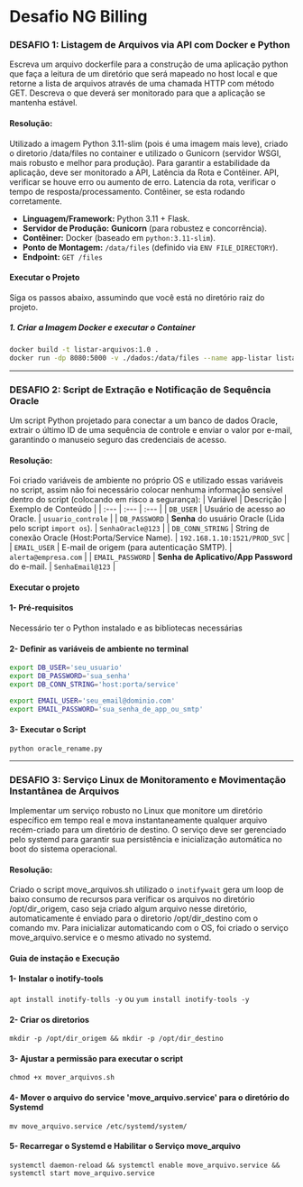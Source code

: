 # Desafio NG Billing
### DESAFIO 1: Listagem de Arquivos via API com Docker e Python

Escreva um arquivo dockerfile para a construção de uma aplicação python que faça a leitura de um diretório que será mapeado no host local e que retorne a lista de arquivos através de uma chamada HTTP com método GET.
Descreva o que deverá ser monitorado para que a aplicação se mantenha estável.

#### Resolução:
Utilizado a imagem Python 3.11-slim (pois é uma imagem mais leve), criado o diretorio /data/files no container e utilizado o Gunicorn (servidor WSGI, mais robusto e melhor para produção).
Para garantir a estabilidade da aplicação, deve ser monitorado a API, Latência da Rota e Contêiner.
API, verificar se houve erro ou aumento de erro. Latencia da rota, verificar o tempo de resposta/processamento. Contêiner, se esta rodando corretamente.

- **Linguagem/Framework:** Python 3.11 + Flask.
- **Servidor de Produção:** **Gunicorn** (para robustez e concorrência).
- **Contêiner:** Docker (baseado em `python:3.11-slim`).
- **Ponto de Montagem:** `/data/files` (definido via `ENV FILE_DIRECTORY`).
- **Endpoint:** `GET /files`

#### Executar o Projeto
Siga os passos abaixo, assumindo que você está no diretório raiz do projeto.

##### 1. Criar a Imagem Docker e executar o Container
```bash
docker build -t listar-arquivos:1.0 .
docker run -dp 8080:5000 -v ./dados:/data/files --name app-listar listar-arquivos:1.0
```

---
### DESAFIO 2: Script de Extração e Notificação de Sequência Oracle

Um script Python projetado para conectar a um banco de dados Oracle, extrair o último ID de uma sequência de controle e enviar o valor por e-mail, garantindo o manuseio seguro das credenciais de acesso.

#### Resolução:

Foi criado variáveis de ambiente no próprio OS e utilizado essas variáveis no script, assim não foi necessário colocar nenhuma informação sensível dentro do script (colocando em risco a segurança):
| Variável | Descrição | Exemplo de Conteúdo |
| :--- | :--- | :--- |
| `DB_USER` | Usuário de acesso ao Oracle. | `usuario_controle` |
| `DB_PASSWORD` | **Senha** do usuário Oracle (Lida pelo script `import os`). | `SenhaOracle@123` |
| `DB_CONN_STRING` | String de conexão Oracle (Host:Porta/Service Name). | `192.168.1.10:1521/PROD_SVC` |
| `EMAIL_USER` | E-mail de origem (para autenticação SMTP). | `alerta@empresa.com` |
| `EMAIL_PASSWORD` | **Senha de Aplicativo/App Password** do e-mail. | `SenhaEmail@123` |

#### Executar o projeto
#### 1- Pré-requisitos
Necessário ter o Python instalado e as bibliotecas necessárias

#### 2- Definir as variáveis de ambiente no terminal
```sh
export DB_USER='seu_usuario'
export DB_PASSWORD='sua_senha'
export DB_CONN_STRING='host:porta/service'

export EMAIL_USER='seu_email@dominio.com'
export EMAIL_PASSWORD='sua_senha_de_app_ou_smtp'
```
#### 3- Executar o Script
`python oracle_rename.py`

---
### DESAFIO 3: Serviço Linux de Monitoramento e Movimentação Instantânea de Arquivos
Implementar um serviço robusto no Linux que monitore um diretório específico em tempo real e mova instantaneamente qualquer arquivo recém-criado para um diretório de destino. O serviço deve ser gerenciado pelo systemd para garantir sua persistência e inicialização automática no boot do sistema operacional.

#### Resolução:
Criado o script move_arquivos.sh utilizado o `inotifywait` gera um loop de baixo consumo de recursos para verificar os arquivos no diretório /opt/dir_origem, caso seja criado algum arquivo nesse diretório, automaticamente é enviado para o diretorio /opt/dir_destino com o comando mv.
Para inicializar automaticando com o OS, foi criado o serviço move_arquivo.service e o mesmo ativado no systemd.

#### Guia de instação e Execução
#### 1- Instalar o inotify-tools
`apt install inotify-tolls -y` ou `yum install inotify-tools -y`
#### 2- Criar os diretorios
`mkdir -p /opt/dir_origem && mkdir -p /opt/dir_destino`
#### 3- Ajustar a permissão para executar o script
`chmod +x mover_arquivos.sh`
#### 4- Mover o arquivo do service 'move_arquivo.service' para o diretório do Systemd
`mv move_arquivo.service /etc/systemd/system/`
#### 5- Recarregar o Systemd e Habilitar o Serviço move_arquivo
`systemctl daemon-reload && systemctl enable move_arquivo.service && systemctl start move_arquivo.service`
